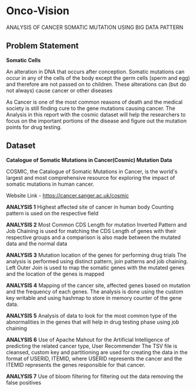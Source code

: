 # Onco-Vision
ANALYSIS OF CANCER SOMATIC MUTATION USING BIG DATA PATTERN

## Problem Statement
**Somatic Cells**

An alteration in DNA that occurs after conception. Somatic mutations can occur in any of the cells of the body except the germ cells (sperm and egg) and therefore are not passed on to children. These alterations can (but do not always) cause cancer or other diseases

As Cancer is one of the most common reasons of death and the medical society is still finding cure to the gene mutations causing cancer. The Analysis in this report with the cosmic dataset will help the researchers to focus on the important portions of the disease and figure out the mutation points for drug testing.

## Dataset

**Catalogue of Somatic Mutations in Cancer(Cosmic) Mutation Data**

COSMIC, the Catalogue of Somatic Mutations in Cancer, is the world's largest and most comprehensive resource for exploring the impact of somatic mutations in human cancer.

Website Link - https://cancer.sanger.ac.uk/cosmic

**ANALYSIS 1**
Highest affected site of cancer in human body
Counting pattern is used on the respective field

**ANALYSIS 2**
Most Common CDS Length for mutation
Inverted Pattern and Job Chaining is used for matching the CDS Length of genes with their respective groups and a comparison is also made between the mutated data and the normal data

**ANALYSIS 3**
Mutation location of the genes for performing drug trials
The analysis is performed using distinct pattern, join patterns and job chaining. Left Outer Join is used to map the somatic genes with the mutated genes and the location of the genes is mapped

**ANALYSIS 4**
Mapping of the cancer site, affected genes based on mutation and the frequency of each genes.
The analysis is done using the custom key writable and using hashmap to store in memory counter of the gene data.

**ANALYSIS 5**
Analysis of data to look for the most common type of the abnormalities in the genes that will help in drug testing phase using job chaining

**ANALYSIS 6**
Use of Apache Mahout for the Artificial Intelligence of predicting the related cancer type, User Recommender
The TSV file is cleansed, custom key and partitioning are used for creating the data in the format of USERID, ITEMID, where USERID represents the cancer and the ITEMID represents the genes responsible for that cancer.

**ANALYSIS 7**
Use of bloom filtering for filtering out the data removing the false positives
